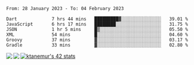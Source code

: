 <!--START_SECTION:waka-->

```text
From: 28 January 2023 - To: 04 February 2023

Dart             7 hrs 44 mins   █████████▓░░░░░░░░░░░░░░░   39.01 %
JavaScript       6 hrs 17 mins   ████████░░░░░░░░░░░░░░░░░   31.75 %
JSON             1 hr 5 mins     █▒░░░░░░░░░░░░░░░░░░░░░░░   05.50 %
XML              54 mins         █░░░░░░░░░░░░░░░░░░░░░░░░   04.60 %
Groovy           37 mins         ▓░░░░░░░░░░░░░░░░░░░░░░░░   03.17 %
Gradle           33 mins         ▓░░░░░░░░░░░░░░░░░░░░░░░░   02.80 %
```

<!--END_SECTION:waka-->
<a href="https://github.com/anuraghazra/github-readme-stats">
  <img align="left" src="https://github-readme-stats.vercel.app/api?username=Tanesan&count_private=true&show_icons=true" />
<img align="left" src="https://github-readme-stats.vercel.app/api/top-langs/?username=Tanesan" />
</a>

[![ktanemur's 42 stats](https://badge42.vercel.app/api/v2/cl1wslf6s002109l771rng2w8/stats?cursusId=21&coalitionId=62)](https://github.com/JaeSeoKim/badge42)
